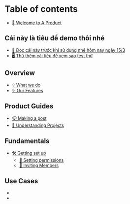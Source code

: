 # Table of contents

* [👋 Welcome to A Product](README.md)

## Cái này là tiêu đề demo thôi nhé

* [🎨 Đọc cái này trước khi sử dụng nhé hôm nay ngày 15/3](use-cases/for-designers.md)
* [🖥 Thử thêm cái tiêu đề xem sao test thử](use-cases/for-developers.md)

## Overview

* [💡 What we do](overview/what-we-do.md)
* [✨ Our Features](overview/our-features.md)

## Product Guides

* [📪 Making a post](product-guides/making-a-post.md)
* [📎 Understanding Projects](product-guides/understanding-projects.md)

## Fundamentals

* [🛠 Getting set up](fundamentals/getting-set-up/README.md)
  * [📝 Setting permissions](fundamentals/getting-set-up/setting-permissions.md)
  * [🧑 Inviting Members](fundamentals/getting-set-up/inviting-members.md)

## Use Cases

*
*
